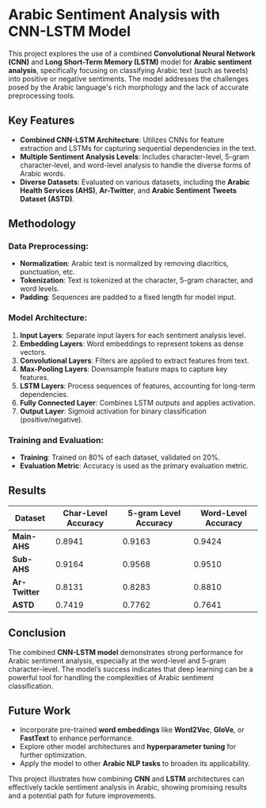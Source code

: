 # Arabic Sentiment Analysis with CNN-LSTM Model

This project explores the use of a combined **Convolutional Neural Network (CNN)** and **Long Short-Term Memory (LSTM)** model for **Arabic sentiment analysis**, specifically focusing on classifying Arabic text (such as tweets) into positive or negative sentiments. The model addresses the challenges posed by the Arabic language's rich morphology and the lack of accurate preprocessing tools.

## Key Features

* **Combined CNN-LSTM Architecture**: Utilizes CNNs for feature extraction and LSTMs for capturing sequential dependencies in the text.
* **Multiple Sentiment Analysis Levels**: Includes character-level, 5-gram character-level, and word-level analysis to handle the diverse forms of Arabic words.
* **Diverse Datasets**: Evaluated on various datasets, including the **Arabic Health Services (AHS)**, **Ar-Twitter**, and **Arabic Sentiment Tweets Dataset (ASTD)**.

## Methodology

### Data Preprocessing:

* **Normalization**: Arabic text is normalized by removing diacritics, punctuation, etc.
* **Tokenization**: Text is tokenized at the character, 5-gram character, and word levels.
* **Padding**: Sequences are padded to a fixed length for model input.

### Model Architecture:

1. **Input Layers**: Separate input layers for each sentiment analysis level.
2. **Embedding Layers**: Word embeddings to represent tokens as dense vectors.
3. **Convolutional Layers**: Filters are applied to extract features from text.
4. **Max-Pooling Layers**: Downsample feature maps to capture key features.
5. **LSTM Layers**: Process sequences of features, accounting for long-term dependencies.
6. **Fully Connected Layer**: Combines LSTM outputs and applies activation.
7. **Output Layer**: Sigmoid activation for binary classification (positive/negative).

### Training and Evaluation:

* **Training**: Trained on 80% of each dataset, validated on 20%.
* **Evaluation Metric**: Accuracy is used as the primary evaluation metric.

## Results

| Dataset        | Char-Level Accuracy | 5-gram Level Accuracy | Word-Level Accuracy |
| -------------- | ------------------- | --------------------- | ------------------- |
| **Main-AHS**   | 0.8941              | 0.9163                | 0.9424              |
| **Sub-AHS**    | 0.9164              | 0.9568                | 0.9510              |
| **Ar-Twitter** | 0.8131              | 0.8283                | 0.8810              |
| **ASTD**       | 0.7419              | 0.7762                | 0.7641              |

## Conclusion

The combined **CNN-LSTM model** demonstrates strong performance for Arabic sentiment analysis, especially at the word-level and 5-gram character-level. The model’s success indicates that deep learning can be a powerful tool for handling the complexities of Arabic sentiment classification.

## Future Work

* Incorporate pre-trained **word embeddings** like **Word2Vec**, **GloVe**, or **FastText** to enhance performance.
* Explore other model architectures and **hyperparameter tuning** for further optimization.
* Apply the model to other **Arabic NLP tasks** to broaden its applicability.

This project illustrates how combining **CNN** and **LSTM** architectures can effectively tackle sentiment analysis in Arabic, showing promising results and a potential path for future improvements.
